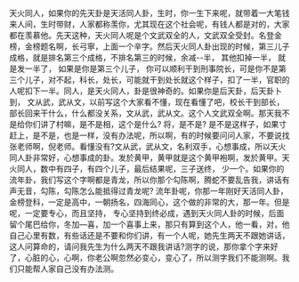 天火同人，如果你的先天卦是天活同人卦，生时，你一生下来呢，就带着一大笔钱来人间，生时带财，人家都称羡你，尤其现在这个社会呢，有钱人都是对的，大家都在羡慕他。先天这种，天火同人呢是个文武双全的人，文武双全受封。名登金榜，金榜题名啊，长弓寧，上面一个辛字。然后天火同人卦出现的时候，第三儿子成格，就是排名第三个成格，不排名第三的时候，余减--半， 其他扣掉一半， 就是发一半了， 如果是你是第三个儿子， 你可以顺利干到刑事院长，可是你不是第三个儿子，对不起，科长，处长，可能就干到处长就这个样子，扣了一半，官职的人呢扣下一半。同人，是天火同人，卦是很神奇的。如果你是后天卦，后天卦卜到， 文从武，武从文，以前写这个大家看不懂，现在看懂了吧，校长干到部长，部长回来干什么，什么都没关系，文从武，武从文。这个人文武双全啊。那天我不是给你们讲了村嘛，是不是相，这个是什么? 将，是不是? 是不是这样子，如果寸赶上，是不是，也是一样，没有办法呢，所以啊，有的时候要问问人家，不要说找张老师啊，倪老师。看懂没有?文从武，武从文，名利双手，心想事成，所以天火同人卦非常好，心想事成的卦。发於黄甲，黄甲就是这个黄甲袍啊，发於黄甲。天火同人，数中有四子，有四个儿子，最后结果呢，三子送终， 少一个。如果你的流年卦，我们写这个字啊都是青龙，所以你那个勾陈啊，腾蛇不要乱告我，讲话有声无音，勾陈，勾陈怎么能抵得过青龙呢? 流年卦呢，你那一年刚好天活同人卦，金榜登科，一定是高中，一朝扬名，四海同心，这个做的非常的大，那一年。但是呢，一定要专心，而且坚持， 专心坚持到终必成，遇到天火同人卦的时候，后面留个尾巴给你，冬加—喜，加一个喜事上来，那只有算到这个人，他一看，对，他自己心里有数，有些话还是不要和你们讲，有一个人呢，她先生两天不跟她讲话，这人问算命的，请问我先生为什么两天不跟我讲话?测字的说，那你拿个字来好了，心脏的心，心啊，你老公啊忽然必变心，变心了，所以测字我们不能测啊。我们只能帮人家自己没有办法测。